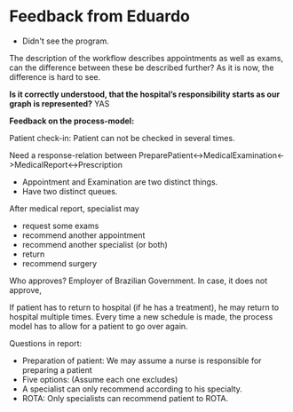 # Feedback from Eduardo

- Didn't see the program. 



The description of the workflow describes appointments as well as exams, can the difference between these be described further? As it is now, the difference is hard to see.

**Is it correctly understood, that the hospital’s responsibility starts as our graph is represented?**  YAS


**Feedback on the process-model:**

Patient check-in: Patient can not be checked in several times. 

Need a response-relation between PreparePatient<->MedicalExamination<->MedicalReport<->Prescription


- Appointment and Examination are two distinct things. 
- Have two distinct queues. 


After medical report, specialist may
- request some exams
- recommend another appointment
- recommend another specialist (or both)
- return
- recommend surgery


Who approves? Employer of Brazilian Government. In case, it does not approve, 


If patient has to return to hospital (if he has a treatment), he may return to hospital multiple times. 
Every time a new schedule is made, the process model has to allow for a patient to go over again. 


Questions in report:

- Preparation of patient: We may assume a nurse is responsible for preparing a patient
- Five options: (Assume each one excludes)
- A specialist can only recommend according to his specialty. 
- ROTA: Only specialists can recommend patient to ROTA. 